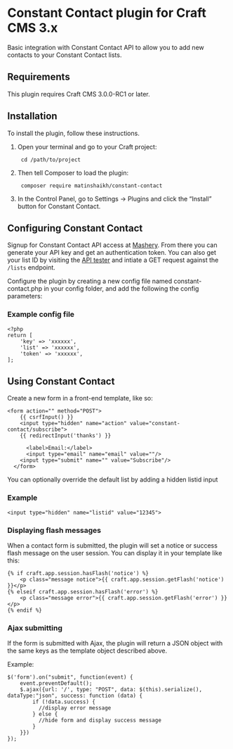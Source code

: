 # Constant Contact plugin for Craft CMS 3.x

Basic integration with Constant Contact API to allow you to add new contacts to your Constant Contact lists.

## Requirements

This plugin requires Craft CMS 3.0.0-RC1 or later.

## Installation

To install the plugin, follow these instructions.

1. Open your terminal and go to your Craft project:

        cd /path/to/project

2. Then tell Composer to load the plugin:

        composer require matinshaikh/constant-contact

3. In the Control Panel, go to Settings → Plugins and click the “Install” button for Constant Contact.

## Configuring Constant Contact

Signup for Constant Contact API access at [Mashery](https://constantcontact.mashery.com/). From there you can generate your API key and get an authentication token. You can also get your list ID by visiting the [API tester](https://constantcontact.mashery.com/io-docs) and intiate a GET request against the `/lists` endpoint.

Configure the plugin by creating a new config file named constant-contact.php in your config folder, and add the following the config parameters:

### Example config file

```
<?php
return [
    'key' => 'xxxxxx',
    'list' => 'xxxxxx',
    'token' => 'xxxxxx',
];
```

## Using Constant Contact

Create a new form in a front-end template, like so:

```
<form action="" method="POST">
    {{ csrfInput() }}
    <input type="hidden" name="action" value="constant-contact/subscribe">
    {{ redirectInput('thanks') }}

      <label>Email:</label>
      <input type="email" name="email" value=""/>   
    <input type="submit" name="" value="Subscribe"/>
  </form>
 ```

You can optionally override the default list by adding a hidden listid input

### Example

```
<input type="hidden" name="listid" value="12345">
```

### Displaying flash messages

When a contact form is submitted, the plugin will set a notice or success flash message on the user session. You can display it in your template like this:

```
{% if craft.app.session.hasFlash('notice') %}
    <p class="message notice">{{ craft.app.session.getFlash('notice') }}</p>
{% elseif craft.app.session.hasFlash('error') %}
    <p class="message error">{{ craft.app.session.getFlash('error') }}</p>
{% endif %}
```

### Ajax submitting

If the form is submitted with Ajax, the plugin will return a JSON object with the same keys as the template object described above.

Example:

```
$('form').on("submit", function(event) {
    event.preventDefault();
    $.ajax({url: '/', type: "POST", data: $(this).serialize(), dataType:"json", success: function (data) {
        if (!data.success) {
          //display error message
        } else {
          //hide form and display success message
        }
    }})
});
```
